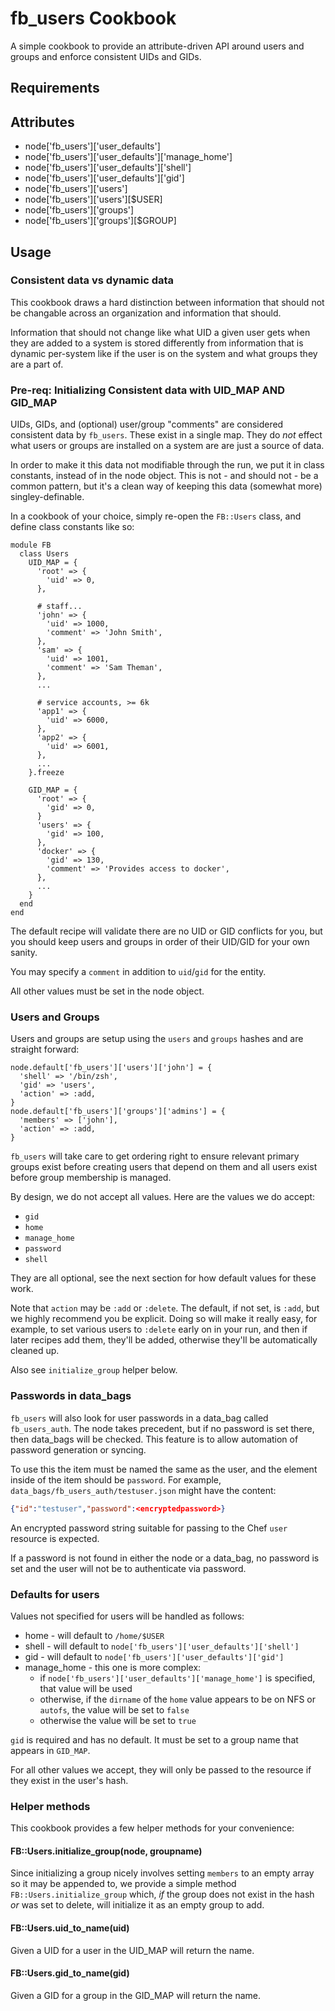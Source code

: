 fb_users Cookbook
=================
A simple cookbook to provide an attribute-driven API around users and groups
and enforce consistent UIDs and GIDs.

Requirements
------------

Attributes
----------
* node['fb_users']['user_defaults']
* node['fb_users']['user_defaults']['manage_home']
* node['fb_users']['user_defaults']['shell']
* node['fb_users']['user_defaults']['gid']
* node['fb_users']['users']
* node['fb_users']['users'][$USER]
* node['fb_users']['groups']
* node['fb_users']['groups'][$GROUP]

Usage
-----
### Consistent data vs dynamic data
This cookbook draws a hard distinction between information that should not
be changable across an organization and information that should.

Information that should not change like what UID a given user gets when they
are added to a system is stored differently from information that is dynamic
per-system like if the user is on the system and what groups they are a part
of.

### Pre-req: Initializing Consistent data with UID_MAP AND GID_MAP
UIDs, GIDs, and (optional) user/group "comments" are considered consistent data
by `fb_users`. These exist in a single map. They do *not* effect what users or
groups are installed on a system are are just a source of data.

In order to make it this data not modifiable through the run, we put it in
class constants, instead of in the node object. This is not - and should not -
be a common pattern, but it's a clean way of keeping this data (somewhat more)
singley-definable.

In a cookbook of your choice, simply re-open the `FB::Users` class, and define
class constants like so:

```
module FB
  class Users
    UID_MAP = {
      'root' => {
        'uid' => 0,
      },

      # staff...
      'john' => {
        'uid' => 1000,
        'comment' => 'John Smith',
      },
      'sam' => {
        'uid' => 1001,
        'comment' => 'Sam Theman',
      },
      ...

      # service accounts, >= 6k
      'app1' => {
        'uid' => 6000,
      },
      'app2' => {
        'uid' => 6001,
      },
      ...
    }.freeze

    GID_MAP = {
      'root' => {
        'gid' => 0,
      }
      'users' => {
        'gid' => 100,
      },
      'docker' => {
        'gid' => 130,
        'comment' => 'Provides access to docker',
      },
      ...
    }
  end
end
```

The default recipe will validate there are no UID or GID conflicts for you,
but you should keep users and groups in order of their UID/GID for your own
sanity.

You may specify a `comment` in addition to `uid`/`gid` for the entity.

All other values must be set in the node object.

### Users and Groups
Users and groups are setup using the `users` and `groups` hashes and are
straight forward:

```
node.default['fb_users']['users']['john'] = {
  'shell' => '/bin/zsh',
  'gid' => 'users',
  'action' => :add,
}
node.default['fb_users']['groups']['admins'] = {
  'members' => ['john'],
  'action' => :add,
}
```

`fb_users` will take care to get ordering right to ensure relevant primary
groups exist before creating users that depend on them and all users exist
before group membership is managed.

By design, we do not accept all values. Here are the values we do accept:
* `gid`
* `home`
* `manage_home`
* `password`
* `shell`

They are all optional, see the next section for how default values for these
work.

Note that `action` may be `:add` or `:delete`. The default, if not set, is
`:add`, but we highly recommend you be explicit. Doing so will make it really
easy, for example, to set various users to `:delete` early on in your run,
and then if later recipes add them, they'll be added, otherwise they'll be
automatically cleaned up.

Also see `initialize_group` helper below.

### Passwords in data_bags

`fb_users` will also look for user passwords in a data_bag called
`fb_users_auth`. The node takes precedent, but if no password is set there,
then data_bags will be checked. This feature is to allow automation of password
generation or syncing.

To use this the item must be named the same as the user, and the element inside
of the item should be `password`. For example,
`data_bags/fb_users_auth/testuser.json` might have the content:

```json
{"id":"testuser","password":<encryptedpassword>}
```

An encrypted password string suitable for passing to the Chef `user` resource
is expected.

If a password is not found in either the node or a data_bag, no password is
set and the user will not be to authenticate via password.

### Defaults for users
Values not specified for users will be handled as follows:

* home - will default to `/home/$USER`
* shell - will default to `node['fb_users']['user_defaults']['shell']`
* gid - will default to `node['fb_users']['user_defaults']['gid']`
* manage_home - this one is more complex:
  * if `node['fb_users']['user_defaults']['manage_home']` is specified, that
    value will be used
  * otherwise, if the `dirname` of the `home` value appears to be on NFS or
    `autofs`, the value will be set to `false`
  * otherwise the value will be set to `true`

`gid` is required and has no default. It must be set to a group name that appears
in `GID_MAP`.

For all other values we accept, they will only be passed to the resource if
they exist in the user's hash.

### Helper methods

This cookbook provides a few helper methods for your convenience:

#### FB::Users.initialize_group(node, groupname)

Since initializing a group nicely involves setting `members` to an empty array
so it may be appended to, we provide a simple method `FB::Users.initialize_group`
which, *if* the group does not exist in the hash *or* was set to delete, will
initialize it as an empty group to add.

#### FB::Users.uid_to_name(uid)

Given a UID for a user in the UID_MAP will return the name.

#### FB::Users.gid_to_name(gid)

Given a GID for a group in the GID_MAP will return the name.
